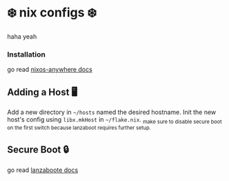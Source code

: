 # ❄️ nix configs ❄️
haha yeah

### Installation
go read [nixos-anywhere docs](https://github.com/nix-community/nixos-anywhere/blob/main/docs/quickstart.md)

## Adding a Host 🖥️
Add a new directory in `~/hosts` named the desired hostname.
Init the new host's config using `libx.mkHost` in `~/flake.nix`.
<sub>make sure to disable secure boot on the first switch because lanzaboot requires further setup.</sub>

## Secure Boot 🔒
go read [lanzaboote docs](https://github.com/nix-community/lanzaboote/blob/master/docs/QUICK_START.md)
